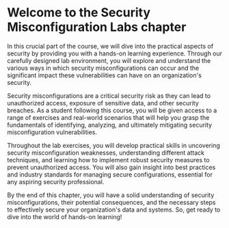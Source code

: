 # Welcome to the Security Misconfiguration Labs chapter

In this crucial part of the course, we will dive into the practical aspects of security by providing you with a hands-on learning experience. Through our carefully designed lab environment, you will explore and understand the various ways in which security misconfigurations can occur and the significant impact these vulnerabilities can have on an organization's security.

Security misconfigurations are a critical security risk as they can lead to unauthorized access, exposure of sensitive data, and other security breaches. As a student following this course, you will be given access to a range of exercises and real-world scenarios that will help you grasp the fundamentals of identifying, analyzing, and ultimately mitigating security misconfiguration vulnerabilities.

Throughout the lab exercises, you will develop practical skills in uncovering security misconfiguration weaknesses, understanding different attack techniques, and learning how to implement robust security measures to prevent unauthorized access. You will also gain insight into best practices and industry standards for managing secure configurations, essential for any aspiring security professional.

By the end of this chapter, you will have a solid understanding of security misconfigurations, their potential consequences, and the necessary steps to effectively secure your organization's data and systems. So, get ready to dive into the world of hands-on learning!
